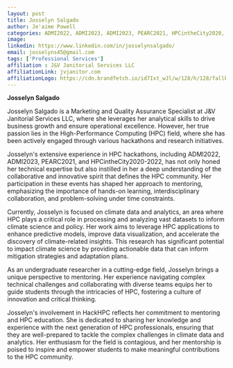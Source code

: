```yaml
---
layout: post
title: Josselyn Salgado
author: Je'aime Powell
categories: ADMI2022, ADMI2023, ADMI2023, PEARC2021, HPCintheCity2020, HPCintheCity2021, HPCintheCity2022
image: 
linkedin: https://www.linkedin.com/in/josselynsalgado/
email: josselyns45@gmail.com
tags: ['Professional Services']
affiliation : J&V Janitorial Services LLC 
affiliationLink: jvjanitor.com
affiliationLogo: https://cdn.brandfetch.io/id7Ixt_wJl/w/128/h/128/fallback/lettermark/icon.webp?c=1ax1736898872587bfumLaCV7m6JYyIVAM                      
---
```


**Josselyn Salgado**
 
 Josselyn Salgado is a Marketing and Quality Assurance Specialist at J&V Janitorial Services LLC, where she leverages her analytical skills to drive business growth and ensure operational excellence. However, her true passion lies in the High-Performance Computing (HPC) field, where she has been actively engaged through various hackathons and research initiatives.
 
 Josselyn's extensive experience in HPC hackathons, including ADMI2022, ADMI2023, PEARC2021, and HPCintheCity2020-2022, has not only honed her technical expertise but also instilled in her a deep understanding of the collaborative and innovative spirit that defines the HPC community. Her participation in these events has shaped her approach to mentoring, emphasizing the importance of hands-on learning, interdisciplinary collaboration, and problem-solving under time constraints.
 
 Currently, Josselyn is focused on climate data and analytics, an area where HPC plays a critical role in processing and analyzing vast datasets to inform climate science and policy. Her work aims to leverage HPC applications to enhance predictive models, improve data visualization, and accelerate the discovery of climate-related insights. This research has significant potential to impact climate science by providing actionable data that can inform mitigation strategies and adaptation plans.
 
 As an undergraduate researcher in a cutting-edge field, Josselyn brings a unique perspective to mentoring. Her experience navigating complex technical challenges and collaborating with diverse teams equips her to guide students through the intricacies of HPC, fostering a culture of innovation and critical thinking.
 
 Josselyn's involvement in HackHPC reflects her commitment to mentoring and HPC education. She is dedicated to sharing her knowledge and experience with the next generation of HPC professionals, ensuring that they are well-prepared to tackle the complex challenges in climate data and analytics. Her enthusiasm for the field is contagious, and her mentorship is poised to inspire and empower students to make meaningful contributions to the HPC community.  
                    
